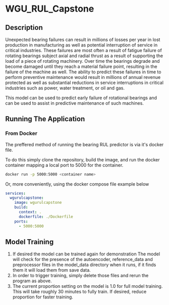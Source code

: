 # WGU_RUL_Capstone
## Description
Unexpected bearing failures can result in millions of losses per year in lost production in manufacturing as well as potential interruption of service in critical industries. These failures are most often a result of fatigue failure of rotating bearings subject axial and radial thrust as a result of supporting the load of a piece of rotating machinery. Over time the bearings degrade and become damaged until they reach a material failure point, resulting in the failure of the machine as well. The ability to predict these failures in time to perform preventive maintenance would result in millions of annual revenue protected as well as substantial reductions in service interruptions in critical industries such as power, water treatment, or oil and gas.

This model can be used to predict early failure of rotational bearings and can be used to assist in predictive maintenance of such machines.

## Running The Application
### From Docker
The preffered method of running the bearing RUL predictor is via it's docker file. 

To do this simply clone the repository, build the image, and run the docker container mapping a local port to 5000 for the container.

```sh
docker run -p 5000:5000 <container name>
```

Or, more conveniently, using the docker compose file example below

```yaml
services:
  wgurulcapstone:
    image: wgurulcapstone
    build:
      context: .
      dockerfile: ./Dockerfile
    ports:
      - 5000:5000
```

## Model Training
1. If desired the model can be trained again for demonstration
The model will check for the presence of the autoencoder, reference_data and preprocessor files in the model_data directory when it runs, if it finds them it will load them from save data. 
2. In order to trigger training, simply delete those files and rerun the program as above. 
3. The current proportion setting on the model is 1.0 for full model training. This will take roughly 30 minutes to fully train. If desired, reduce proportion for faster training.
